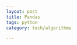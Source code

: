 ```yaml
---
layout: post
title: Pandas
tags: python
category: tech/algorithms

---
```


<script src="https://gist.github.com/selimslab/1e5fa0f8a6c331543a601c99d23e438c.js"></script>
